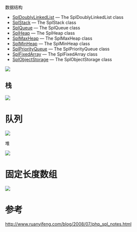 数据结构

- [SplDoublyLinkedList](http://php.net/manual/zh/class.spldoublylinkedlist.php) — The SplDoublyLinkedList class
- [SplStack](http://php.net/manual/zh/class.splstack.php) — The SplStack class
- [SplQueue](http://php.net/manual/zh/class.splqueue.php) — The SplQueue class
- [SplHeap](http://php.net/manual/zh/class.splheap.php) — The SplHeap class
- [SplMaxHeap](http://php.net/manual/zh/class.splmaxheap.php) — The SplMaxHeap class
- [SplMinHeap](http://php.net/manual/zh/class.splminheap.php) — The SplMinHeap class
- [SplPriorityQueue](http://php.net/manual/zh/class.splpriorityqueue.php) — The SplPriorityQueue class
- [SplFixedArray](http://php.net/manual/zh/class.splfixedarray.php) — The SplFixedArray class
- [SplObjectStorage](http://php.net/manual/zh/class.splobjectstorage.php) — The SplObjectStorage class

![](https://ws1.sinaimg.cn/large/006tKfTcly1fq7ds5bu6pj30uw0a975h.jpg)

## 栈

![](https://ws1.sinaimg.cn/large/006tKfTcly1fq7i1nzgxnj30ct053glv.jpg)



# 队列

![](https://ws4.sinaimg.cn/large/006tKfTcgy1fq7k2ngw97j30cd06faah.jpg)



堆

![](https://ws1.sinaimg.cn/large/006tKfTcgy1fq7k48mbv1j30b605waai.jpg)



# 固定长度数组

![](https://ws1.sinaimg.cn/large/006tKfTcgy1fq7kw3vvkoj30cw054t8w.jpg)



# 参考

http://www.ruanyifeng.com/blog/2008/07/php_spl_notes.html

